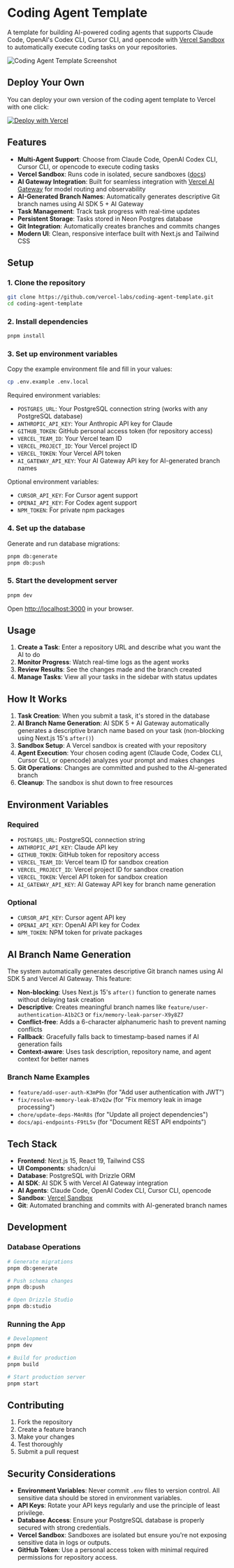 # Coding Agent Template

A template for building AI-powered coding agents that supports Claude Code, OpenAI's Codex CLI, Cursor CLI, and opencode with [Vercel Sandbox](https://vercel.com/docs/vercel-sandbox) to automatically execute coding tasks on your repositories.

![Coding Agent Template Screenshot](screenshot.png)

## Deploy Your Own

You can deploy your own version of the coding agent template to Vercel with one click:

[![Deploy with Vercel](https://vercel.com/button)](https://vercel.com/new/clone?repository-url=https%3A%2F%2Fgithub.com%2Fvercel-labs%2Fcoding-agent-template&env=POSTGRES_URL,ANTHROPIC_API_KEY,GITHUB_TOKEN,VERCEL_TEAM_ID,VERCEL_PROJECT_ID,VERCEL_TOKEN&envDescription=Required+environment+variables+for+the+coding+agent+template&project-name=coding-agent-template&repository-name=coding-agent-template)

## Features

- **Multi-Agent Support**: Choose from Claude Code, OpenAI Codex CLI, Cursor CLI, or opencode to execute coding tasks
- **Vercel Sandbox**: Runs code in isolated, secure sandboxes ([docs](https://vercel.com/docs/vercel-sandbox))
- **AI Gateway Integration**: Built for seamless integration with [Vercel AI Gateway](https://vercel.com/docs/ai-gateway) for model routing and observability
- **AI-Generated Branch Names**: Automatically generates descriptive Git branch names using AI SDK 5 + AI Gateway
- **Task Management**: Track task progress with real-time updates
- **Persistent Storage**: Tasks stored in Neon Postgres database
- **Git Integration**: Automatically creates branches and commits changes
- **Modern UI**: Clean, responsive interface built with Next.js and Tailwind CSS

## Setup

### 1. Clone the repository

```bash
git clone https://github.com/vercel-labs/coding-agent-template.git
cd coding-agent-template
```

### 2. Install dependencies

```bash
pnpm install
```

### 3. Set up environment variables

Copy the example environment file and fill in your values:

```bash
cp .env.example .env.local
```

Required environment variables:

- `POSTGRES_URL`: Your PostgreSQL connection string (works with any PostgreSQL database)
- `ANTHROPIC_API_KEY`: Your Anthropic API key for Claude
- `GITHUB_TOKEN`: GitHub personal access token (for repository access)
- `VERCEL_TEAM_ID`: Your Vercel team ID
- `VERCEL_PROJECT_ID`: Your Vercel project ID
- `VERCEL_TOKEN`: Your Vercel API token
- `AI_GATEWAY_API_KEY`: Your AI Gateway API key for AI-generated branch names

Optional environment variables:

- `CURSOR_API_KEY`: For Cursor agent support
- `OPENAI_API_KEY`: For Codex agent support
- `NPM_TOKEN`: For private npm packages

### 4. Set up the database

Generate and run database migrations:

```bash
pnpm db:generate
pnpm db:push
```

### 5. Start the development server

```bash
pnpm dev
```

Open [http://localhost:3000](http://localhost:3000) in your browser.

## Usage

1. **Create a Task**: Enter a repository URL and describe what you want the AI to do
2. **Monitor Progress**: Watch real-time logs as the agent works
3. **Review Results**: See the changes made and the branch created
4. **Manage Tasks**: View all your tasks in the sidebar with status updates

## How It Works

1. **Task Creation**: When you submit a task, it's stored in the database
2. **AI Branch Name Generation**: AI SDK 5 + AI Gateway automatically generates a descriptive branch name based on your task (non-blocking using Next.js 15's `after()`)
3. **Sandbox Setup**: A Vercel sandbox is created with your repository
4. **Agent Execution**: Your chosen coding agent (Claude Code, Codex CLI, Cursor CLI, or opencode) analyzes your prompt and makes changes
5. **Git Operations**: Changes are committed and pushed to the AI-generated branch
6. **Cleanup**: The sandbox is shut down to free resources

## Environment Variables

### Required

- `POSTGRES_URL`: PostgreSQL connection string
- `ANTHROPIC_API_KEY`: Claude API key
- `GITHUB_TOKEN`: GitHub token for repository access
- `VERCEL_TEAM_ID`: Vercel team ID for sandbox creation
- `VERCEL_PROJECT_ID`: Vercel project ID for sandbox creation
- `VERCEL_TOKEN`: Vercel API token for sandbox creation
- `AI_GATEWAY_API_KEY`: AI Gateway API key for branch name generation

### Optional

- `CURSOR_API_KEY`: Cursor agent API key
- `OPENAI_API_KEY`: OpenAI API key for Codex
- `NPM_TOKEN`: NPM token for private packages

## AI Branch Name Generation

The system automatically generates descriptive Git branch names using AI SDK 5 and Vercel AI Gateway. This feature:

- **Non-blocking**: Uses Next.js 15's `after()` function to generate names without delaying task creation
- **Descriptive**: Creates meaningful branch names like `feature/user-authentication-A1b2C3` or `fix/memory-leak-parser-X9y8Z7`
- **Conflict-free**: Adds a 6-character alphanumeric hash to prevent naming conflicts
- **Fallback**: Gracefully falls back to timestamp-based names if AI generation fails
- **Context-aware**: Uses task description, repository name, and agent context for better names

### Branch Name Examples

- `feature/add-user-auth-K3mP9n` (for "Add user authentication with JWT")
- `fix/resolve-memory-leak-B7xQ2w` (for "Fix memory leak in image processing")
- `chore/update-deps-M4nR8s` (for "Update all project dependencies")
- `docs/api-endpoints-F9tL5v` (for "Document REST API endpoints")

## Tech Stack

- **Frontend**: Next.js 15, React 19, Tailwind CSS
- **UI Components**: shadcn/ui
- **Database**: PostgreSQL with Drizzle ORM
- **AI SDK**: AI SDK 5 with Vercel AI Gateway integration
- **AI Agents**: Claude Code, OpenAI Codex CLI, Cursor CLI, opencode
- **Sandbox**: [Vercel Sandbox](https://vercel.com/docs/vercel-sandbox)
- **Git**: Automated branching and commits with AI-generated branch names

## Development

### Database Operations

```bash
# Generate migrations
pnpm db:generate

# Push schema changes
pnpm db:push

# Open Drizzle Studio
pnpm db:studio
```

### Running the App

```bash
# Development
pnpm dev

# Build for production
pnpm build

# Start production server
pnpm start
```

## Contributing

1. Fork the repository
2. Create a feature branch
3. Make your changes
4. Test thoroughly
5. Submit a pull request

## Security Considerations

- **Environment Variables**: Never commit `.env` files to version control. All sensitive data should be stored in environment variables.
- **API Keys**: Rotate your API keys regularly and use the principle of least privilege.
- **Database Access**: Ensure your PostgreSQL database is properly secured with strong credentials.
- **Vercel Sandbox**: Sandboxes are isolated but ensure you're not exposing sensitive data in logs or outputs.
- **GitHub Token**: Use a personal access token with minimal required permissions for repository access.
